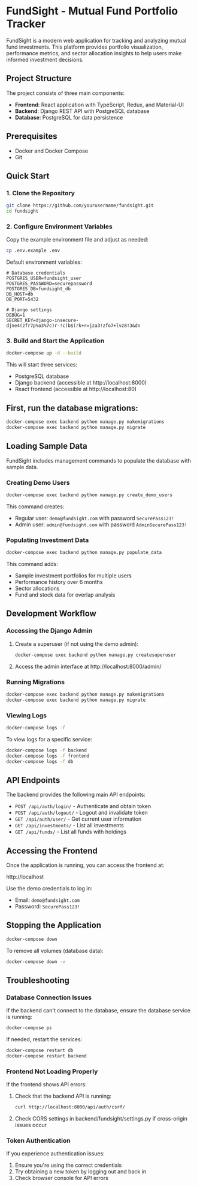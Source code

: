 # FundSight - Mutual Fund Portfolio Tracker

FundSight is a modern web application for tracking and analyzing mutual fund investments. This platform provides portfolio visualization, performance metrics, and sector allocation insights to help users make informed investment decisions.

## Project Structure

The project consists of three main components:

- **Frontend**: React application with TypeScript, Redux, and Material-UI
- **Backend**: Django REST API with PostgreSQL database
- **Database**: PostgreSQL for data persistence

## Prerequisites

- Docker and Docker Compose
- Git

## Quick Start

### 1. Clone the Repository

```bash
git clone https://github.com/yourusername/fundsight.git
cd fundsight
```

### 2. Configure Environment Variables

Copy the example environment file and adjust as needed:

```bash
cp .env.example .env
```

Default environment variables:

```
# Database credentials
POSTGRES_USER=fundsight_user
POSTGRES_PASSWORD=securepassword
POSTGRES_DB=fundsight_db
DB_HOST=db
DB_PORT=5432

# Django settings
DEBUG=1
SECRET_KEY=django-insecure-djne4(zfr7p%o3%7c)r-!c)b$(rk+r=jza3!zfo7+lvz8!3&dn
```

### 3. Build and Start the Application

```bash
docker-compose up -d --build
```

This will start three services:
- PostgreSQL database
- Django backend (accessible at http://localhost:8000)
- React frontend (accessible at http://localhost:80)

## First, run the database migrations:

```bash
docker-compose exec backend python manage.py makemigrations
docker-compose exec backend python manage.py migrate
```
## Loading Sample Data

FundSight includes management commands to populate the database with sample data.

### Creating Demo Users

```bash
docker-compose exec backend python manage.py create_demo_users
```

This command creates:
- Regular user: `demo@fundsight.com` with password `SecurePass123!`
- Admin user: `admin@fundsight.com` with password `AdminSecurePass123!`

### Populating Investment Data

```bash
docker-compose exec backend python manage.py populate_data
```

This command adds:
- Sample investment portfolios for multiple users
- Performance history over 6 months
- Sector allocations
- Fund and stock data for overlap analysis

## Development Workflow

### Accessing the Django Admin

1. Create a superuser (if not using the demo admin):
   ```bash
   docker-compose exec backend python manage.py createsuperuser
   ```

2. Access the admin interface at http://localhost:8000/admin/

### Running Migrations

```bash
docker-compose exec backend python manage.py makemigrations
docker-compose exec backend python manage.py migrate
```

### Viewing Logs

```bash
docker-compose logs -f
```

To view logs for a specific service:

```bash
docker-compose logs -f backend
docker-compose logs -f frontend
docker-compose logs -f db
```

## API Endpoints

The backend provides the following main API endpoints:

- `POST /api/auth/login/` - Authenticate and obtain token
- `POST /api/auth/logout/` - Logout and invalidate token
- `GET /api/auth/user/` - Get current user information
- `GET /api/investments/` - List all investments
- `GET /api/funds/` - List all funds with holdings

## Accessing the Frontend

Once the application is running, you can access the frontend at:

http://localhost

Use the demo credentials to log in:
- Email: `demo@fundsight.com`
- Password: `SecurePass123!`

## Stopping the Application

```bash
docker-compose down
```

To remove all volumes (database data):

```bash
docker-compose down -v
```

## Troubleshooting

### Database Connection Issues

If the backend can't connect to the database, ensure the database service is running:

```bash
docker-compose ps
```

If needed, restart the services:

```bash
docker-compose restart db
docker-compose restart backend
```

### Frontend Not Loading Properly

If the frontend shows API errors:

1. Check that the backend API is running:
   ```bash
   curl http://localhost:8000/api/auth/csrf/
   ```

2. Check CORS settings in backend/fundsight/settings.py if cross-origin issues occur

### Token Authentication

If you experience authentication issues:

1. Ensure you're using the correct credentials
2. Try obtaining a new token by logging out and back in
3. Check browser console for API errors